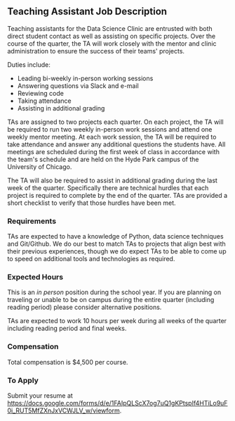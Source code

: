 ## Teaching Assistant Job Description

Teaching assistants for the Data Science Clinic are entrusted with both direct student contact as well as assisting on specific projects. Over the course of the quarter, the TA will work closely with the mentor and clinic administration to ensure the success of their teams' projects.

Duties include:

* Leading bi-weekly in-person working sessions
* Answering questions via Slack and e-mail
* Reviewing code
* Taking attendance 
* Assisting in additional grading 

TAs are assigned to two projects each quarter. On each project, the TA will be required to run two weekly in-person work sessions and attend one weekly mentor meeting. At each work session, the TA will be required to take attendance and answer any additional questions the students have. All meetings are scheduled during the first week of class in accordance with the team's schedule and are held on the Hyde Park campus of the University of Chicago.

The TA will also be required to assist in additional grading during the last week of the quarter. Specifically there are technical hurdles that each project is required to complete by the end of the quarter. TAs are provided a short checklist to verify that those hurdles have been met.

### Requirements

TAs are expected to have a knowledge of Python, data science techniques and Git/Github. We do our best to match TAs to projects that align best with their previous experiences, though we do expect TAs to be able to come up to speed on additional tools and technologies as required.

### Expected Hours

This is an _in person_ position during the school year. If you are planning on traveling or unable to be on campus during the entire quarter (including reading period) please consider alternative positions.

TAs are expected to work 10 hours per week during all weeks of the quarter including reading period and final weeks.

### Compensation

Total compensation is $4,500 per course.

### To Apply

Submit your resume at https://docs.google.com/forms/d/e/1FAIpQLScX7og7uQ1gKPtspIf4HTiLo9uF0i_RUT5MfZXnJxVCWJLV_w/viewform.
